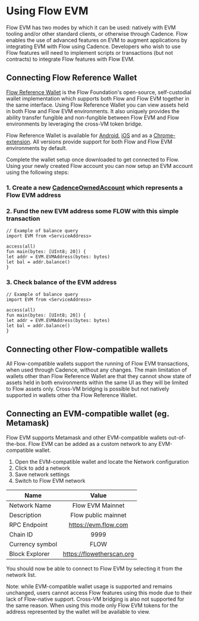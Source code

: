 # Using Flow EVM

Flow EVM has two modes by which it can be used: natively with EVM tooling and/or other standard clients, or otherwise 
through Cadence. Flow enables the use of advanced features on EVM to augment applications by integrating EVM with Flow
using Cadence. Developers who wish to use Flow features will need to implement scripts or transactions (but not 
contracts) to integrate Flow features with Flow EVM. 

## Connecting Flow Reference Wallet

[Flow Reference Wallet](https://frw.gitbook.io/doc/) is the Flow Foundation's open-source, self-custodial wallet 
implementation which supports both Flow and Flow EVM together in the same interface. Using Flow Reference Wallet you can 
view assets held in both Flow and Flow EVM environments. It also uniquely provides the ability transfer fungible and 
non-fungible between Flow EVM and Flow environments by leveraging the cross-VM token bridge.

Flow Reference Wallet is available for [Android](https://play.google.com/store/apps/details?id=io.outblock.lilico&hl=en_US&gl=US), 
[iOS](https://apps.apple.com/ca/app/flow-core/id1644169603) and as a [Chrome-extension](https://chrome.google.com/webstore/detail/flow-core/hpclkefagolihohboafpheddmmgdffjm). 
All versions provide support for both Flow and Flow EVM environments by default. 

Complete the wallet setup once downloaded to get connected to Flow. Using your newly created Flow account you can now 
setup an EVM account using the following steps: 

### 1. Create a new [CadenceOwnedAccount](https://github.com/onflow/flow-evm-bridge/blob/proof-of-concept/cadence/transactions/evm/create_account.cdc) which represents a Flow EVM address
### 2. Fund the new EVM address some FLOW with this simple transaction
```
// Example of balance query 
import EVM from <ServiceAddress>

access(all)
fun main(bytes: [UInt8; 20]) {
let addr = EVM.EVMAddress(bytes: bytes)
let bal = addr.balance()
}
```

### 3. Check balance of the EVM address
```
// Example of balance query 
import EVM from <ServiceAddress>

access(all)
fun main(bytes: [UInt8; 20]) {
let addr = EVM.EVMAddress(bytes: bytes)
let bal = addr.balance()
}
```
## Connecting other Flow-compatible wallets

All Flow-compatible wallets support the running of Flow EVM transactions, when used through Cadence, without any changes. 
The main limitation of wallets other than Flow Reference Wallet are that they cannot show state of assets held in both
environments within the same UI as they will be limited to Flow assets only. Cross-VM bridging is possible but not 
natively supported in wallets other tha Flow Reference Wallet.

## Connecting an EVM-compatible wallet (eg. Metamask)

Flow EVM supports Metamask and other EVM-compatible wallets out-of-the-box. Flow EVM can be added as a custom network 
to any EVM-compatible wallet.

1. Open the EVM-compatible wallet and locate the Network configuration
2. Click to add a network
3. Save network settings
4. Switch to Flow EVM network

| Name            |           Value           |
|-----------------|:-------------------------:|
| Network Name    |     Flow EVM Mainnet      |
| Description     |    Flow public mainnet    |
| RPC Endpoint    |   https://evm.flow.com    |
| Chain ID        |           9999            |
| Currency symbol |           FLOW            |
| Block Explorer  | https://flowetherscan.org |

You should now be able to connect to Flow EVM by selecting it from the network list. 

Note: while EVM-compatible wallet usage is supported and remains unchanged, users cannot access Flow features using this
mode due to their lack of Flow-native support. Cross-VM bridging is also not supported for the same reason. When using 
this mode only Flow EVM tokens for the address represented by the wallet will be available to view.